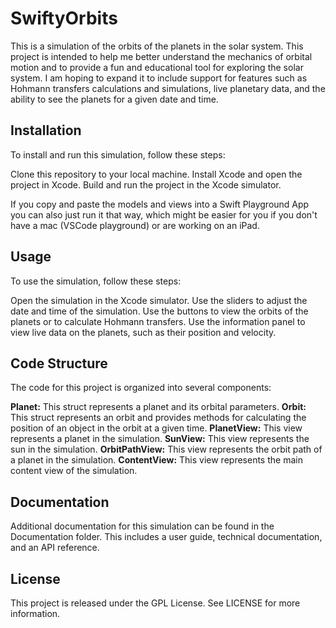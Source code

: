 # SwiftyOrbits

This is a simulation of the orbits of the planets in the solar system. This project is intended to help me better understand the mechanics of orbital motion and to provide a fun and educational tool for exploring the solar system. I am hoping to expand it to include support for features such as Hohmann transfers calculations and simulations, live planetary data, and the ability to see the planets for a given date and time.

## Installation

To install and run this simulation, follow these steps:

Clone this repository to your local machine.
Install Xcode and open the project in Xcode.
Build and run the project in the Xcode simulator.

If you copy and paste the models and views into a Swift Playground App you can also just run it that way, which might be easier for you if you don't have a mac (VSCode playground) or are working on an iPad.

## Usage

To use the simulation, follow these steps:

Open the simulation in the Xcode simulator.
Use the sliders to adjust the date and time of the simulation.
Use the buttons to view the orbits of the planets or to calculate Hohmann transfers.
Use the information panel to view live data on the planets, such as their position and velocity.

## Code Structure

The code for this project is organized into several components:

**Planet:** This struct represents a planet and its orbital parameters.
**Orbit:** This struct represents an orbit and provides methods for calculating the position of an object in the orbit at a given time.
**PlanetView:** This view represents a planet in the simulation.
**SunView:** This view represents the sun in the simulation.
**OrbitPathView:** This view represents the orbit path of a planet in the simulation.
**ContentView:** This view represents the main content view of the simulation.

## Documentation

Additional documentation for this simulation can be found in the Documentation folder. This includes a user guide, technical documentation, and an API reference.

## License

This project is released under the GPL License. See LICENSE for more information.



